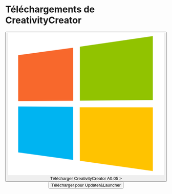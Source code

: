 # Téléchargements de CreativityCreator

<center><button onClick='location.href="lastest.exe"' class="btn btn-github"><img src='Windows.png'/>Télécharger CreativityCreator A0.05 ></button><input type="button" value="Télécharger pour Updater&Launcher" class="btn btn-github" onClick='location.href="Updater&Launcher/"'>